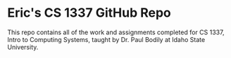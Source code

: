 # Eric's CS 1337 GitHub Repo

This repo contains all of the work and assignments completed for CS 1337, Intro to Computing Systems, taught by Dr. Paul Bodily at Idaho State University.
